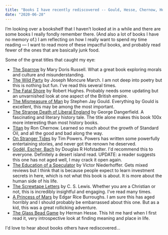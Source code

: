 ```yaml
---
title: "Books I have recently rediscovered -- Gould, Hesse, Chernow, Hofstadter, Burroughs, and more"
date: "2020-06-28"
---
```


I’m looking over a bookshelf that I haven’t looked at in a while and there are some books I really fondly remember there. (And also a lot of books I have no memory of.) I am reflecting on how I really want to spend my time reading — I want to read more of these impactful books, and probably read fewer of the ones that are basically junk food.

Some of the great titles that caught my eye:

- [The Sparrow](https://www.amazon.com/Sparrow-Novel-Book-ebook/dp/B000SEIFGO) by Mary Doris Russell. What a great book exploring morals and culture and misunderstanding.
- [The Wild Party](https://www.amazon.com/Wild-Party-Classic-Moncure-Pantheon/dp/0375706437) by Joseph Moncure March. I am not deep into poetry but this is nothing but fun. I've read this several times.
- [The Fatal Shore](https://www.amazon.com/Fatal-Shore-epic-Australias-founding-ebook/dp/B006NKL884) by Robert Hughes. Probably needs some updating but an unvarnished look at one aspect of the British empire.
- [The Mismeasure of Man](https://www.amazon.com/Mismeasure-Man-Revised-Expanded/dp/0393314251) by Stephen Jay Gould. Everything by Gould is excellent, this may be among the most important.
- [The Strange Death of Liberal England](https://www.amazon.com/Strange-Death-Liberal-England-1910-1914-ebook/dp/B075CMYJS6) by George Dangerfield. A fascinating and literary history tale. The title alone makes this book 100x more interesting than most history books.
- [Titan](https://www.amazon.com/Ron-Chernow/dp/0679438084) by Ron Chernow. Learned so much about the growth of Standard Oil, and all the good and bad along the way.
- [On Stranger Tides](https://www.amazon.com/Stranger-Tides-Tim-Powers-ebook/dp/B004LLII12) by Tim Powers. Powers has written some powerfully entertaining stories, and never got the renown he deserved.
- [Godël, Escher, Bach](https://www.amazon.com/G%C3%B6del-Escher-Bach-Eternal-Golden/dp/0465026567) by Douglas R Hofstadter. I'd recommend this to everyone. Definitely a desert island read. UPDATE: a reader suggests this one has not aged well, I may crack it open again.
- [The Education of a Speculator](https://www.amazon.com/Education-Speculator-Victor-Niederhoffer/dp/0471249483) by Victor Niederhoffer. Gets mixed reviews but I think that is because people expect to learn investment secrets in here, which is not what this book is about. It is more about the human side of his life.
- [The Screwtape Letters](https://www.amazon.com/Screwtape-Letters-C-S-Lewis/dp/0060652934) by C. S. Lewis. Whether you are a Christian or not, this is incredibly insightful and engaging. I've read many times.
- [A Princess of Mars](https://www.amazon.com/Princess-Mars-Edgar-Rice-Burroughs/dp/1949982998) by Edgar Rice Burroughs. I am sure this has aged horribly and I should probably be embarrassed about this one. But as a kid, this was a great rollicking adventure.
- [The Glass Bead Game](https://www.amazon.com/Glass-Bead-Game-Magister-Novel/dp/0312278497) by Herman Hesse. This hit me hard when I first read it, very introspective look at finding meaning and place in life.

I'd love to hear about books others have rediscovered...
